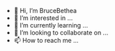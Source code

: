 - 👋 Hi, I’m BruceBethea
- 👀 I’m interested in ...
- 🌱 I’m currently learning ...
- 💞️ I’m looking to collaborate on ...
- 📫 How to reach me ...

<!---
BruceBethea/BruceBethea is a ✨ special ✨ repository because its `README.md` (this file) appears on your GitHub profile.
You can click the Preview link to take a look at your changes.
--->
